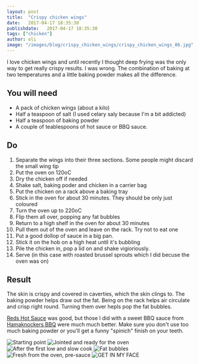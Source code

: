 ```yaml
---
layout: post
title:  "Crispy chicken wings"
date:   2017-04-17 18:35:30
publishdate:   2017-04-17 18:35:30
tags: ["chicken"]
author: oli
image: "/images/blog/crispy_chicken_wings/crispy_chicken_wings_06.jpg"
---
```


I love chicken wings and until recently I thought deep frying was the only way to get really crispy results.  I was wrong.  The combination of baking at two temperatures and a little baking powder makes all the difference.

## You will need

* A pack of chicken wings (about a kilo)
* Half a teaspoon of salt (I used celary saly because I'm a bit addicted)
* Half a teaspoon of baking powder
* A couple of teablespoons of hot sauce or BBQ sauce.


## Do

1. Separate the wings into their three sections.  Some people might discard the small wing tip
2. Put the oven on 120oC
3. Dry the chicken off if needed
4. Shake salt, baking poder and chicken in a carrier bag 
5. Put the chicken on a rack above a baking tray
6. Stick in the oven for about 30 minutes.  They should be only just coloured
7. Turn the oven up to 220oC
8. Flip them all over, popping any fat bubbles
9. Return to a high shelf in the oven for about 30 minutes
10. Pull them out of the oven and leave on the rack.  Try not to eat one
11. Put a good dollop of sauce in a big pan.
12. Stick it on the hob on a high heat until it's bubbling
13. Pile the chicken in, pop a lid on and shake vigioriously.
14. Serve (in this case with roasted brussel sprouts which I did becuse the oven was on)


## Result

The skin is crispy and covered in caverties, which the skin clings to.  The baking powder helps draw out the fat.  Being on the rack helps air circulate and crisp right round.  Turning them over hepls pop the fat bubbles.

[Reds Hot Sauce](http://amzn.to/2oPTFvg) was good, but those I did with a sweet BBQ sauce from [Hamaknockers BBQ](https://www.tripadvisor.co.uk/Restaurant_Review-g34156-d1892647-Reviews-Hamaknockers_BBQ-Crawfordville_Florida.html) were much much better.  Make sure you don't use too much baking powder or you'll get a funny "spinich" finish on your teeth.

![Starting point](/images/blog/crispy_chicken_wings/crispy_chicken_wings_01.jpg)
![Jointed and ready for the oven](/images/blog/crispy_chicken_wings/crispy_chicken_wings_02.jpg)
![After the first low and slow cook](/images/blog/crispy_chicken_wings/crispy_chicken_wings_03.jpg)
![Fat bubbles](/images/blog/crispy_chicken_wings/crispy_chicken_wings_04.jpg)
![Fresh from the oven, pre-sauce](/images/blog/crispy_chicken_wings/crispy_chicken_wings_05.jpg)
![GET IN MY FACE](/images/blog/crispy_chicken_wings/crispy_chicken_wings_06.jpg)



